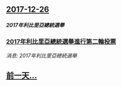 ## [2017-12-26](/news/2017/12/26/index.md)

##### 2017年利比里亞總統選舉
### [2017年利比里亞總統選舉進行第二輪投票 ](/news/2017/12/26/2017年利比里亞總統選舉進行第二輪投票.md)
_消息: 2017年利比里亞總統選舉_

## [前一天...](/news/2017/12/25/index.md)

